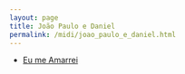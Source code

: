 ```yaml
---
layout: page
title: João Paulo e Daniel
permalink: /midi/joao_paulo_e_daniel.html
---
```


* [Eu me Amarrei](https://objectstorage.sa-saopaulo-1.oraclecloud.com/n/grwdgud0delr/b/victor3d.com.br/o/midi%2FEu_me_amarrei.mid)